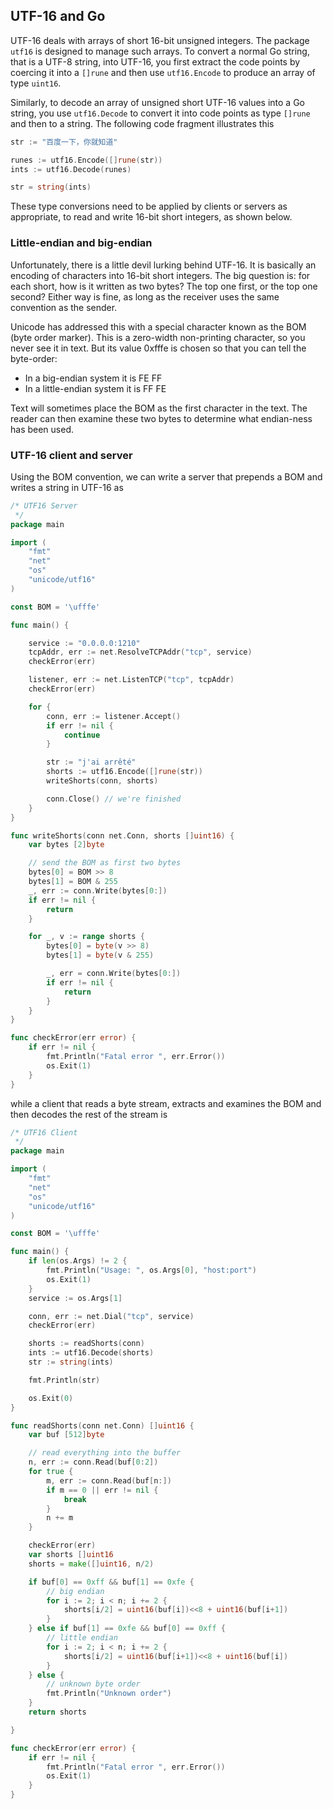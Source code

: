 ## UTF-16 and Go

UTF-16 deals with arrays of short 16-bit unsigned integers. The package `utf16` is designed to manage such arrays. To convert a normal Go string, that is a UTF-8 string, into UTF-16, you first extract the code points by coercing it into a `[]rune` and then use `utf16.Encode` to produce an array of type `uint16`.

Similarly, to decode an array of unsigned short UTF-16 values into a Go string, you use `utf16.Decode` to convert it into code points as type `[]rune` and then to a string. The following code fragment illustrates this

```go
str := "百度一下，你就知道"

runes := utf16.Encode([]rune(str))
ints := utf16.Decode(runes)

str = string(ints)
```

These type conversions need to be applied by clients or servers as appropriate, to read and write 16-bit short integers, as shown below.

### Little-endian and big-endian

Unfortunately, there is a little devil lurking behind UTF-16. It is basically an encoding of characters into 16-bit short integers. The big question is: for each short, how is it written as two bytes? The top one first, or the top one second? Either way is fine, as long as the receiver uses the same convention as the sender.

Unicode has addressed this with a special character known as the BOM (byte order marker). This is a zero-width non-printing character, so you never see it in text. But its value 0xfffe is chosen so that you can tell the byte-order:

* In a big-endian system it is FE FF
* In a little-endian system it is FF FE

Text will sometimes place the BOM as the first character in the text. The reader can then examine these two bytes to determine what endian-ness has been used.

### UTF-16 client and server

Using the BOM convention, we can write a server that prepends a BOM and writes a string in UTF-16 as

```go
/* UTF16 Server
 */
package main

import (
	"fmt"
	"net"
	"os"
	"unicode/utf16"
)

const BOM = '\ufffe'

func main() {

	service := "0.0.0.0:1210"
	tcpAddr, err := net.ResolveTCPAddr("tcp", service)
	checkError(err)

	listener, err := net.ListenTCP("tcp", tcpAddr)
	checkError(err)

	for {
		conn, err := listener.Accept()
		if err != nil {
			continue
		}

		str := "j'ai arrêté"
		shorts := utf16.Encode([]rune(str))
		writeShorts(conn, shorts)

		conn.Close() // we're finished
	}
}

func writeShorts(conn net.Conn, shorts []uint16) {
	var bytes [2]byte

	// send the BOM as first two bytes
	bytes[0] = BOM >> 8
	bytes[1] = BOM & 255
	_, err := conn.Write(bytes[0:])
	if err != nil {
		return
	}

	for _, v := range shorts {
		bytes[0] = byte(v >> 8)
		bytes[1] = byte(v & 255)

		_, err = conn.Write(bytes[0:])
		if err != nil {
			return
		}
	}
}

func checkError(err error) {
	if err != nil {
		fmt.Println("Fatal error ", err.Error())
		os.Exit(1)
	}
}
```

while a client that reads a byte stream, extracts and examines the BOM and then decodes the rest of the stream is

```go
/* UTF16 Client
 */
package main

import (
	"fmt"
	"net"
	"os"
	"unicode/utf16"
)

const BOM = '\ufffe'

func main() {
	if len(os.Args) != 2 {
		fmt.Println("Usage: ", os.Args[0], "host:port")
		os.Exit(1)
	}
	service := os.Args[1]

	conn, err := net.Dial("tcp", service)
	checkError(err)

	shorts := readShorts(conn)
	ints := utf16.Decode(shorts)
	str := string(ints)

	fmt.Println(str)

	os.Exit(0)
}

func readShorts(conn net.Conn) []uint16 {
	var buf [512]byte

	// read everything into the buffer
	n, err := conn.Read(buf[0:2])
	for true {
		m, err := conn.Read(buf[n:])
		if m == 0 || err != nil {
			break
		}
		n += m
	}

	checkError(err)
	var shorts []uint16
	shorts = make([]uint16, n/2)

	if buf[0] == 0xff && buf[1] == 0xfe {
		// big endian
		for i := 2; i < n; i += 2 {
			shorts[i/2] = uint16(buf[i])<<8 + uint16(buf[i+1])
		}
	} else if buf[1] == 0xfe && buf[0] == 0xff {
		// little endian
		for i := 2; i < n; i += 2 {
			shorts[i/2] = uint16(buf[i+1])<<8 + uint16(buf[i])
		}
	} else {
		// unknown byte order
		fmt.Println("Unknown order")
	}
	return shorts

}

func checkError(err error) {
	if err != nil {
		fmt.Println("Fatal error ", err.Error())
		os.Exit(1)
	}
}
```
